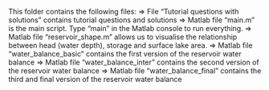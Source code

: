 This folder contains the following files:
=> File “Tutorial questions with solutions” contains tutorial questions and solutions
=> Matlab file “main.m” is the main script. Type “main” in the Matlab console to run everything.
=> Matlab file “reservoir_shape.m” allows us to visualise the relationship between head (water depth), storage and surface lake area.
=> Matlab file “water_balance_basic” contains the first version of the reservoir water balance
=> Matlab file “water_balance_inter” contains the second version of the reservoir water balance
=> Matlab file “water_balance_final” contains the third and final version of the reservoir water balance
